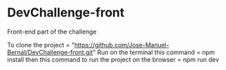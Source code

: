 # DevChallenge-front
Front-end part of the challenge 

To clone the project = "https://github.com/Jose-Manuel-Bernal/DevChallenge-front.git"
Run on the terminal this command = npm install
then this command to run the project on the browser = npm run dev
